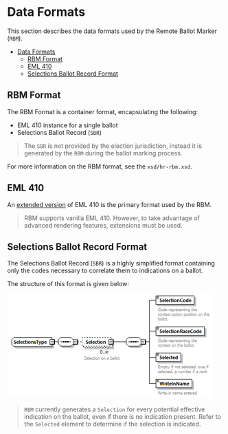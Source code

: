 # Data Formats

This section describes the data formats used by the Remote Ballot Marker (`RBM`).

<!-- TOC -->

- [Data Formats](#data-formats)
    - [RBM Format](#rbm-format)
    - [EML 410](#eml-410)
    - [Selections Ballot Record Format](#selections-ballot-record-format)

<!-- /TOC -->

## RBM Format

The RBM Format is a container format, encapsulating the following:

- EML 410 instance for a single ballot
- Selections Ballot Record (`SBR`)

> The `SBR` is not provided by the election jurisdiction, instead it is generated by the `RBM` during the ballot marking process.

For more information on the RBM format, see the `xsd/hr-rbm.xsd`.

## EML 410

An [extended version](./EML-410_extensions.md) of EML 410 is the primary format used by the RBM.

> RBM supports vanilla EML 410. However, to take advantage of advanced rendering features, extensions must be used.

## Selections Ballot Record Format

The Selections Ballot Record (`SBR`) is a highly simplified format containing only the codes necessary to correlate them to indications on a ballot.

The structure of this format is given below:

![Image of Selection Ballot Record Format](./images/selections.png)

> `RBM` currently generates a `Selection` for every potential effective indication on the ballot, even if there is no indication present. Refer to the `Selected` element to determine if the selection is indicated.
